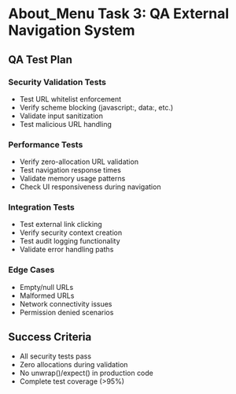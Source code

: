 # About_Menu Task 3: QA External Navigation System

## QA Test Plan

### Security Validation Tests
- Test URL whitelist enforcement
- Verify scheme blocking (javascript:, data:, etc.)
- Validate input sanitization
- Test malicious URL handling

### Performance Tests  
- Verify zero-allocation URL validation
- Test navigation response times
- Validate memory usage patterns
- Check UI responsiveness during navigation

### Integration Tests
- Test external link clicking
- Verify security context creation
- Test audit logging functionality
- Validate error handling paths

### Edge Cases
- Empty/null URLs
- Malformed URLs
- Network connectivity issues
- Permission denied scenarios

## Success Criteria
- All security tests pass
- Zero allocations during validation
- No unwrap()/expect() in production code
- Complete test coverage (>95%)